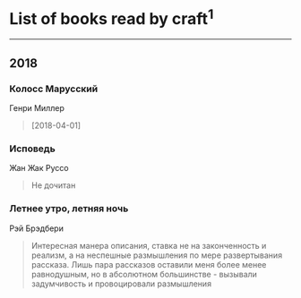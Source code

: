 # List of books read by craft<sup>1</sup>
---

## 2018

### Колосс Марусский
Генри Миллер
> [2018-04-01] 


### Исповедь
Жан Жак Руссо
> Не дочитан


### Летнее утро, летняя ночь
Рэй Брэдбери
> Интересная манера описания, ставка не на законченность и реализм, а на неспешные размышления по мере развертывания рассказа. Лишь пара рассказов оставили меня более менее равнодушным, но в абсолютном большинстве - вызывали задумчивость и провоцировали размышления



